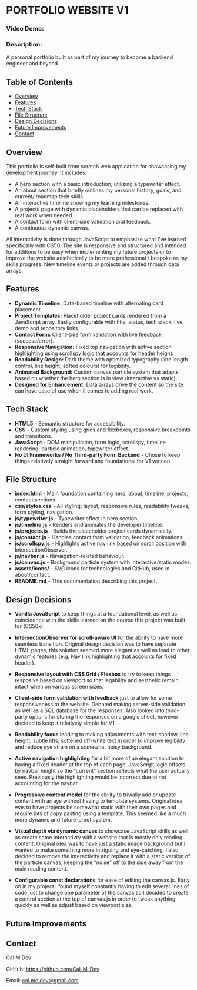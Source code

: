 # PORTFOLIO WEBSITE V1

### Video Demo:

### Description:

A personal portfolio built as part of my journey to become a backend engineer and beyond.

## Table of Contents

- [Overview](#overview)
- [Features](#features)
- [Tech Stack](#tech-stack)
- [File Structure](#file-structure)
- [Design Decisions](#design-decisions)
- [Future Improvements](#future-improvements)
- [Contact](#contact)

## Overview

This portfolio is self-built from scratch web application for showcasing my development journey. It includes:

- A hero section with a basic introduction, utilizing a typewriter effect.
- An about section that briefly outlines my personal history, goals, and current/ roadmap tech skills.
- An interactive timeline showing my learning milestones.
- A projects page with dynamic placeholders that can be replaced with real work when needed.
- A contact form with client-side validation and feedback.
- A continuous dynamic canvas.

All interactivity is done through JavaScript to emphasize what I've learned specifically with CS50. The site is responsive and structured and intended for additions to be easy when implementing my future projects or to improve the website aesthetically to be more professional / bespoke as my skills progress. New timeline events or projects are added through data arrays.

## Features

- **Dynamic Timeline:** Data-based timeline with alternating card placement.
- **Project Templates:** Placeholder project cards rendered from a JavaScript array. Easily configurable with title, status, tech stack, live demo and repository links.
- **Contact Form:** Client-side form validation with live feedback (success/error).
- **Responsive Navigation:** Fixed top navigation with active section highlighting using scrollspy logic that accounts for header height.
- **Readability Design:** Dark theme with optimized typography (line length control, line height, softed colours) for legibility.
- **Animated Background:** Custom canvas particle system that adapts based on whether the hero section is in view (interactive vs static).
- **Designed for Enhancement:** Data arrays drive the content so the site can have ease of use when it comes to adding real work.

## Tech Stack

- **HTML5** - Semantic structure for accessibility.
- **CSS** - Custom styling using grids and flexboxes, responsive breakpoints and transitions.
- **JavaScript** - DOM manipulation, form logic, scrollspy, timeline rendering, particle animation, typewriter effect.
- **No UI Frameworks / No Third-party Form Backend** - Chose to keep things relatively straight forward and foundational for V1 version.

## File Structure

- **index.html** - Main foundation containing hero, about, timeline, projects, contact sections.
- **css/styles.css** - All styling; layout, responsive rules, readability tweaks, form styling, navigation.
- **js/typewriter.js** - Typewriter effect in hero section.
- **js/timeline.js** - Renders and animates the developer timeline.
- **js/projects.js** - Builds the placeholder project cards dynamically.
- **js/contact.js** - Handles contact form validation, feedback animations.
- **js/scrollspy.js** - Highlights active nav link based on scroll position with IntersectionObserver.
- **js/navbar.js** - Navaigation-related behaviour.
- **js/canvas.js** - Background particle system with interactive/static modes.
- **assets/icons/** - SVG icons for technologies and GitHub, used in about/contact.
- **README.md** - This documentation describing this project.

## Design Decisions

- **Vanilla JavaScript** to keep things at a foundational level, as well as coincidence with the skills learned on the course this project was built for (CS50x).

- **IntersectionObserver for scroll-aware UI** for the ability to have more seamless transition. Original design decision was to have separate HTML pages, this solution seemed more elegant as well as lead to other dynamic features (e.g, Nav link highlighting that accounts for fixed header).

- **Responsive layout with CSS Grid / Flexbox** to try to keep things resposive based on viewport so that legability and aesthetic remain intact when on various screen sizes.

- **Client-side form validation with feedback** just to allow for some responsiveness to the website. Debated making server-side validation as well as a SQL database for the responses. Also looked into third-party options for storing the responses on a google sheet, however decided to keep it relatively simple for V1.

- **Readability focus** leading to making adjustments with text-shadow, line height, subtle lifts, softened off-white text in order to improve legibility and reduce eye strain on a somewhat noisy background.

- **Active navigation highlighting** for a bit more of an elegant solution to having a fixed header at the top of each page. JavaScript logic offsets by navbar height so the "current" section reflects what the user actually sees. Previously the highlighting would be incorrect due to not accounting for the navbar.

- **Progressive content model** for the ability to trivially add or update content with arrays without having to template systems. Original idea was to have projects be somewhat static with their own pages and require lots of copy pasting using a template. This seemed like a much more dynamic and future-proof system.

- **Visual depth via dynamic canvas** to showcase JavaScript skills as well as create some interactivty with a website that is mostly only reading content. Original idea was to have just a static image background but I wanted to make something more intriguing and eye-catching. I also decided to remove the interactivity and replace it with a static version of the particle canvas, keeping the "noise" off to the side away from the main reading content.

- **Configurable const declarations** for ease of editing the canvas.js. Early on in my project I found myself constantly having to edit several lines of code just to change one parameter of the canvas so I decided to create a control section at the top of canvas.js in order to tweak anything quickly as well as adjust based on viewport size.

## Future Improvements

## Contact

Cal M Dev

GitHub: https://github.com/Cal-M-Dev

Email: cal.mc.dev@gmail.com
